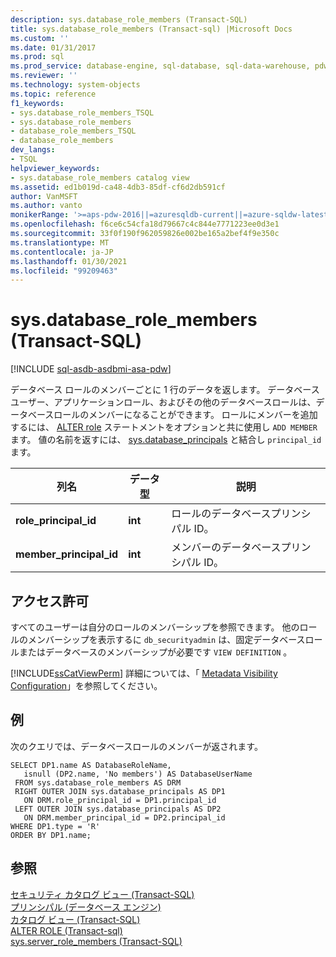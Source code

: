 ```yaml
---
description: sys.database_role_members (Transact-SQL)
title: sys.database_role_members (Transact-sql) |Microsoft Docs
ms.custom: ''
ms.date: 01/31/2017
ms.prod: sql
ms.prod_service: database-engine, sql-database, sql-data-warehouse, pdw
ms.reviewer: ''
ms.technology: system-objects
ms.topic: reference
f1_keywords:
- sys.database_role_members_TSQL
- sys.database_role_members
- database_role_members_TSQL
- database_role_members
dev_langs:
- TSQL
helpviewer_keywords:
- sys.database_role_members catalog view
ms.assetid: ed1b019d-ca48-4db3-85df-cf6d2db591cf
author: VanMSFT
ms.author: vanto
monikerRange: '>=aps-pdw-2016||=azuresqldb-current||=azure-sqldw-latest||>=sql-server-2016||>=sql-server-linux-2017||=azuresqldb-mi-current'
ms.openlocfilehash: f6ce6c54cfa18d79667c4c844e7771223ee0d3e1
ms.sourcegitcommit: 33f0f190f962059826e002be165a2bef4f9e350c
ms.translationtype: MT
ms.contentlocale: ja-JP
ms.lasthandoff: 01/30/2021
ms.locfileid: "99209463"
---
```

# <a name="sysdatabase_role_members-transact-sql"></a>sys.database_role_members (Transact-SQL)
[!INCLUDE [sql-asdb-asdbmi-asa-pdw](../../includes/applies-to-version/sql-asdb-asdbmi-asa-pdw.md)]

  データベース ロールのメンバーごとに 1 行のデータを返します。  データベースユーザー、アプリケーションロール、およびその他のデータベースロールは、データベースロールのメンバーになることができます。 ロールにメンバーを追加するには、 [ALTER role](../../t-sql/statements/alter-role-transact-sql.md) ステートメントをオプションと共に使用し `ADD MEMBER` ます。 値の名前を返すには、 [sys.database_principals](../../relational-databases/system-catalog-views/sys-database-principals-transact-sql.md) と結合し `principal_id` ます。
  
|列名|データ型|説明|  
|-----------------|---------------|-----------------|  
|**role_principal_id**|**int**|ロールのデータベースプリンシパル ID。|  
|**member_principal_id**|**int**|メンバーのデータベースプリンシパル ID。|  
  
## <a name="permissions"></a>アクセス許可  
 すべてのユーザーは自分のロールのメンバーシップを参照できます。 他のロールのメンバーシップを表示するに `db_securityadmin` は、固定データベースロールまたはデータベースのメンバーシップが必要です `VIEW DEFINITION` 。  
  
 [!INCLUDE[ssCatViewPerm](../../includes/sscatviewperm-md.md)] 詳細については、「 [Metadata Visibility Configuration](../../relational-databases/security/metadata-visibility-configuration.md)」を参照してください。  
  
## <a name="example"></a>例  
 次のクエリでは、データベースロールのメンバーが返されます。  
  
```  
SELECT DP1.name AS DatabaseRoleName,   
   isnull (DP2.name, 'No members') AS DatabaseUserName   
 FROM sys.database_role_members AS DRM  
 RIGHT OUTER JOIN sys.database_principals AS DP1  
   ON DRM.role_principal_id = DP1.principal_id  
 LEFT OUTER JOIN sys.database_principals AS DP2  
   ON DRM.member_principal_id = DP2.principal_id  
WHERE DP1.type = 'R'
ORDER BY DP1.name;  
```  
  
## <a name="see-also"></a>参照  
 [セキュリティ カタログ ビュー &#40;Transact-SQL&#41;](../../relational-databases/system-catalog-views/security-catalog-views-transact-sql.md)   
 [プリンシパル &#40;データベース エンジン&#41;](../../relational-databases/security/authentication-access/principals-database-engine.md)   
 [カタログ ビュー &#40;Transact-SQL&#41;](../../relational-databases/system-catalog-views/catalog-views-transact-sql.md)  
[ALTER ROLE (Transact-sql)](../../t-sql/statements/alter-role-transact-sql.md)      
[sys.server_role_members (Transact-SQL)](../../relational-databases/system-catalog-views/sys-server-role-members-transact-sql.md)   
  


